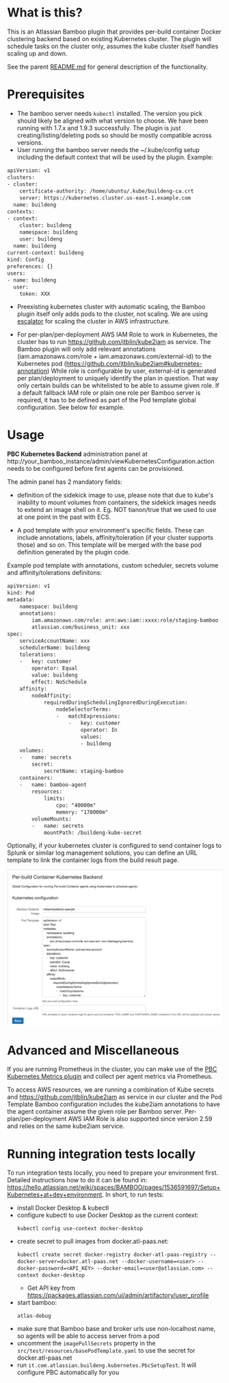 What is this?
=====

This is an Atlassian Bamboo plugin that provides per-build container Docker clustering backend based on existing Kubernetes 
cluster.
The plugin will schedule tasks on the cluster only, assumes the kube cluster itself handles scaling up and down.

 See the parent [README.md](../README.md) for general description of the functionality.

Prerequisites
=====

* The bamboo server needs `kubectl` installed. The version you pick should likely be aligned with what version to choose.
We have been running with 1.7.x and 1.9.3 successfully. The plugin is just creating/listing/deleting pods so should be mostly compatible across versions.
* User running the bamboo server needs the ~/.kube/config setup including the default context that will be used by the plugin.
Example:

```
apiVersion: v1
clusters:
- cluster:
    certificate-authority: /home/ubuntu/.kube/buildeng-ca.crt
    server: https://kubernetes.cluster.us-east-1.example.com
  name: buildeng
contexts:
- context:
    cluster: buildeng
    namespace: buildeng
    user: buildeng
  name: buildeng
current-context: buildeng
kind: Config
preferences: {}
users:
- name: buildeng
  user:
    token: XXX
```

* Preexisting kubernetes cluster with automatic scaling, the Bamboo plugin itself only adds pods to the cluster, not scaling.
We are using [escalator](https://github.com/atlassian/escalator) for scaling the cluster in AWS infrastructure.

* For per-plan/per-deployment AWS IAM Role to work in Kubernetes, the cluster has to run https://github.com/jtblin/kube2iam as service.
The Bamboo plugin will only add relevant annotations (iam.amazonaws.com/role + iam.amazonaws.com/external-id) to the Kubernetes pod (https://github.com/jtblin/kube2iam#kubernetes-annotation)
While role is configurable by user, external-id is generated per plan/deployment to uniquely identify the plan in question. That way only certain builds
can be whitelisted to be able to assume given role.
If a default fallback IAM role or plain one role per Bamboo server is required, it has to be defined as part of the Pod template global
configuration. See below for example.

Usage
=====

__PBC Kubernetes Backend__ administration panel at http://your_bamboo_instance/admin/viewKubernetesConfiguration.action
needs to be configured before first agents can be provisioned.

The admin panel has 2 mandatory fields:

* definition of the sidekick image to use, please note that due to kube's inability to mount volumes from containers, 
the sidekick images needs to extend an image shell on it. Eg. NOT tianon/true that we used to use at one point in the past with ECS.

* A pod template with your environment's  specific fields. These can include annotations, labels, affinity/toleration (if your cluster supports those)
and so on. This template will be merged with the base pod definition generated by the plugin code.

Example pod template with annotations, custom scheduler, secrets volume and affinity/tolerations definitons:
```
apiVersion: v1
kind: Pod
metadata:
    namespace: buildeng
    annotations:
        iam.amazonaws.com/role: arn:aws:iam::xxxx:role/staging-bamboo
        atlassian.com/business_unit: xxx
spec:
    serviceAccountName: xxx
    schedulerName: buildeng
    tolerations:
    -   key: customer
        operator: Equal
        value: buildeng
        effect: NoSchedule
    affinity:
        nodeAffinity:
            requiredDuringSchedulingIgnoredDuringExecution:
                nodeSelectorTerms:
                -   matchExpressions:
                    -   key: customer
                        operator: In
                        values:
                        - buildeng
    volumes:
    -   name: secrets
        secret:
            secretName: staging-bamboo
    containers:
    -   name: bamboo-agent
        resources:
            limits:
                cpu: "40000m"
                memory: "178000m"
        volumeMounts:
        -   name: secrets
            mountPath: /buildeng-kube-secret

```

Optionally, if your kubernetes cluster is configured to send container logs to Splunk or similar log management solutions,
you can define an URL template to link the container logs from the build result page.

![PBC Kubernetes Backend](../images/kube-configuration.png)


Advanced and Miscellaneous
========

If you are running Prometheus in the cluster, you can make use of the [PBC Kubernetes Metrics plugin](../bamboo-kubernetes-metrics-plugin/)
and collect per agent metrics via Prometheus.

To access AWS resources, we are running a combination of Kube secrets and https://github.com/jtblin/kube2iam as service in our cluster and the Pod Template Bamboo configuration
includes the kube2iam annotations to have the agent container assume the given role per Bamboo server.
Per-plan/per-deployment AWS IAM Role is also supported since version 2.59 and relies on the same kube2iam service.


Running integration tests locally
========
To run integration tests locally, you need to prepare your environment first. Detailed instructions how to do it can be found in: https://hello.atlassian.net/wiki/spaces/BAMBOO/pages/1536591697/Setup+Kubernetes+at+dev+environment.
In short, to run tests:
* install Docker Desktop & kubectl
* configure kubectl to use Docker Desktop as the current context:
    ```
    kubectl config use-context docker-desktop
    ```
* create secret to pull images from docker.atl-paas.net:
    ```
    kubectl create secret docker-registry docker-atl-paas-registry --docker-server=docker.atl-paas.net --docker-username=<user> --docker-password=<API_KEY> --docker-email=<user@atlassian.com> --context docker-desktop
    ```
  * Get API key from https://packages.atlassian.com/ui/admin/artifactory/user_profile 
* start bamboo:  
    ```
    atlas-debug
    ```
* make sure that Bamboo base and broker urls use non-localhost name, so agents will be able to access server from a pod
* uncomment the `imagePullSecrets` property in the `src/test/resources/basePodTemplate.yaml` to use the secret for docker.atl-paas.net
* run `it.com.atlassian.buildeng.kubernetes.PbcSetupTest`. It will configure PBC automatically for you
